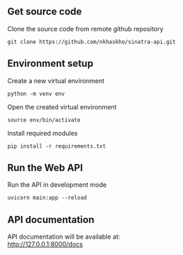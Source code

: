 ## Get source code
Clone the source code from remote github repository
``` shell
git clone https://github.com/nkhaskho/sinatra-api.git
```

## Environment setup
Create a new virtual environment
``` shell
python -m venv env
```

Open the created virtual environment
``` shell
source env/bin/activate
```

Install required modules
``` shell
pip install -r requirements.txt
```

## Run the Web API

Run the API in development mode
``` shell
uvicorn main:app --reload
```

## API documentation
API documentation will be available at: <br>
http://127.0.0.1:8000/docs

